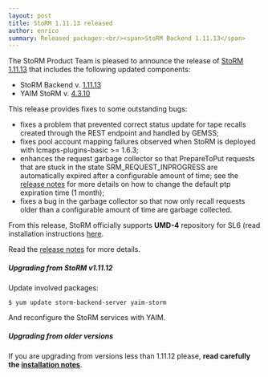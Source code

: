 ```yaml
---
layout: post
title: StoRM 1.11.13 released
author: enrico
summary: Released packages:<br/><span>StoRM Backend 1.11.13</span>
---
```


The StoRM Product Team is pleased to announce the release of
[StoRM 1.11.13][release-notes] that includes the following updated components:

* StoRM Backend v. [1.11.13][backend-rn]
* YAIM StoRM v. [4.3.10][yaim-rn]

This release provides fixes to some outstanding bugs:

* fixes a problem that prevented correct status update for tape recalls created through the REST endpoint and handled by GEMSS;
* fixes pool account mapping failures observed when StoRM is deployed with lcmaps-plugins-basic >= 1.6.3;
* enhances the request garbage collector so that PrepareToPut requests that are stuck in the state SRM_REQUEST_INPROGRESS are automatically expired after a configurable amount of time; see the [release notes][release-notes] for more details on how to change the default ptp expiration time (1 month);
* fixes a bug in the garbage collector so that now only recall requests older than a configurable amount of time are garbage collected.

From this release, StoRM officially supports **UMD-4** repository for SL6 (read installation instructions [here][umd-instructions].

Read the [release notes][release-notes] for more details.

##### Upgrading from StoRM v1.11.12

Update involved packages:

    $ yum update storm-backend-server yaim-storm

And reconfigure the StoRM services with YAIM.

##### Upgrading from older versions

If you are upgrading from versions less than 1.11.12 please, **read carefully the [installation notes][upgrading]**.



[backend-rn]: {{site.baseurl}}/release-notes/storm-backend-server/1.11.13/
[yaim-rn]: {{site.baseurl}}/release-notes/yaim-storm/4.3.10/

[upgrading]: {{site.baseurl}}/documentation/sysadmin-guide/1.11.12/#upgrading
[release-notes]: {{site.baseurl}}/release-notes/StoRM-v1.11.13.html
[download-page]: {{site.baseurl}}/download.html
[storm-sysadmin-guide]: {{site.baseurl}}/documentation/sysadmin-guide/1.11.13
[umd-instructions]: {{site.baseurl}}/documentation/sysadmin-guide/1.11.13/#umdrepos